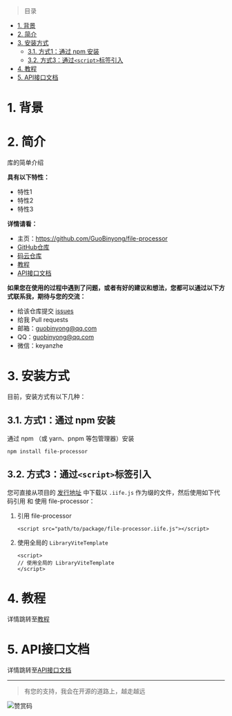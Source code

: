 [教程]: ./doc/教程.md
[API接口文档]: ./doc/api/index.md

[GitHub仓库]: https://github.com/GuoBinyong/file-processor
[发行地址]: https://github.com/GuoBinyong/file-processor/releases
[issues]: https://github.com/GuoBinyong/file-processor/issues

[码云仓库]: https://gitee.com/guobinyong/file-processor



> 目录

- [1. 背景](#1-背景)
- [2. 简介](#2-简介)
- [3. 安装方式](#3-安装方式)
  - [3.1. 方式1：通过 npm 安装](#31-方式1通过-npm-安装)
  - [3.2. 方式3：通过`<script>`标签引入](#32-方式3通过script标签引入)
- [4. 教程](#4-教程)
- [5. API接口文档](#5-api接口文档)



# 1. 背景

# 2. 简介
库的简单介绍

**具有以下特性：**  
- 特性1
- 特性2
- 特性3

**详情请看：**  
- 主页：<https://github.com/GuoBinyong/file-processor>
- [GitHub仓库][]
- [码云仓库][]
- [教程][]
- [API接口文档][]


**如果您在使用的过程中遇到了问题，或者有好的建议和想法，您都可以通过以下方式联系我，期待与您的交流：**
- 给该仓库提交 [issues][]
- 给我 Pull requests
- 邮箱：<guobinyong@qq.com>
- QQ：guobinyong@qq.com
- 微信：keyanzhe





# 3. 安装方式
目前，安装方式有以下几种：


## 3.1. 方式1：通过 npm 安装
通过 npm （或 yarn、pnpm 等包管理器）安装
```
npm install file-processor
```




## 3.2. 方式3：通过`<script>`标签引入
您可直接从项目的 [发行地址][] 中下载以 `.iife.js` 作为缀的文件，然后使用如下代码引用 和 使用 file-processor：


1. 引用 file-processor
   ```
   <script src="path/to/package/file-processor.iife.js"></script>
   ```
   
2. 使用全局的 `LibraryViteTemplate`
   ```
   <script>
   // 使用全局的 LibraryViteTemplate
   </script>
   ```

# 4. 教程
详情跳转至[教程][]

# 5. API接口文档
详情跳转至[API接口文档][]



--------------------

> 有您的支持，我会在开源的道路上，越走越远

![赞赏码](https://i.loli.net/2020/04/08/PGsAEqdJCin1oQL.jpg)
